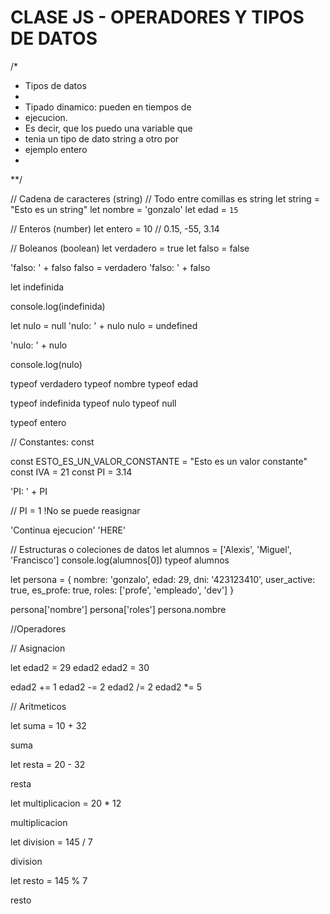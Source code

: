 # CLASE JS - OPERADORES Y TIPOS DE DATOS


/*
* Tipos de datos
*
* Tipado dinamico: pueden en tiempos de
* ejecucion.
* Es decir, que los puedo una variable que
* tenia un tipo de dato string a otro por
* ejemplo entero
*
**/

// Cadena de caracteres (string)
// Todo entre comillas es string
let string = "Esto es un string"
let nombre = 'gonzalo'
let edad = `15`

// Enteros (number)
let entero = 10 // 0.15, -55, 3.14

// Boleanos (boolean)
let verdadero = true
let falso = false

'falso: ' + falso
falso = verdadero
'falso: ' + falso

let indefinida

console.log(indefinida)

let nulo = null
'nulo: ' + nulo
nulo = undefined

'nulo: ' + nulo

console.log(nulo)

typeof verdadero
typeof nombre
typeof edad

typeof indefinida
typeof nulo
typeof null

typeof entero

// Constantes: const

const ESTO_ES_UN_VALOR_CONSTANTE = "Esto es un valor constante"
const IVA = 21
const PI = 3.14

'PI: ' + PI

// PI = 1 !No se puede reasignar

'Continua ejecucion'
'HERE'

// Estructuras o coleciones de datos
let alumnos = ['Alexis', 'Miguel', 'Francisco']
console.log(alumnos[0])
typeof alumnos

let persona = {
  nombre: 'gonzalo',
  edad: 29,
  dni: '423123410',
  user_active: true,
  es_profe: true,
  roles: ['profe', 'empleado', 'dev']
}

persona['nombre']
persona['roles']
persona.nombre














//Operadores


// Asignacion

let edad2 = 29
edad2
edad2 = 30

edad2 += 1
edad2 -= 2
edad2 /= 2
edad2 *= 5

// Aritmeticos

let suma = 10 + 32

suma

let resta = 20 - 32

resta

let multiplicacion = 20 * 12

multiplicacion

let division = 145 / 7

division

let resto = 145 % 7

resto




